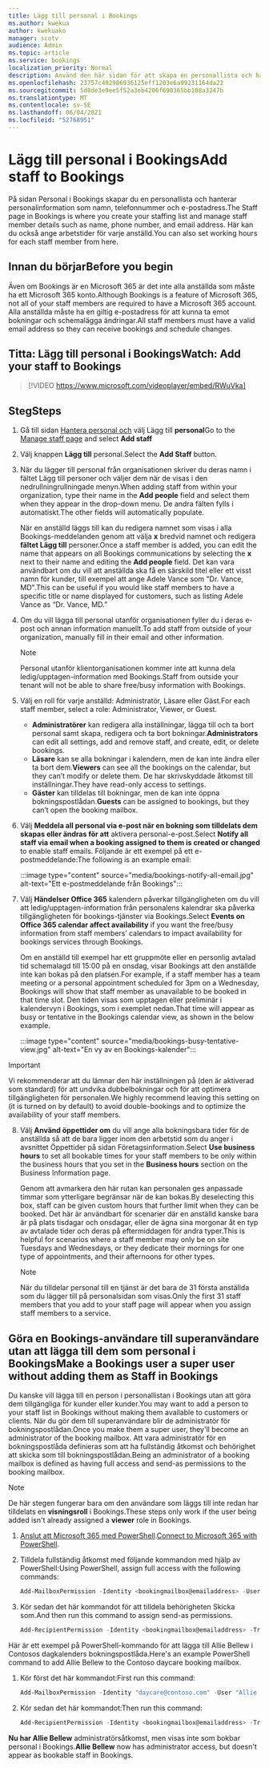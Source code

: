 ```yaml
---
title: Lägg till personal i Bookings
ms.author: kwekua
author: kwekuako
manager: scotv
audience: Admin
ms.topic: article
ms.service: bookings
localization_priority: Normal
description: Använd den här sidan för att skapa en personallista och hantera personalinformation som namn, telefonnummer och e-postadress.
ms.openlocfilehash: 23757c492986936125eff1203e6a99231164da22
ms.sourcegitcommit: 5d8de3e9ee5f52a3eb4206f690365bb108a3247b
ms.translationtype: MT
ms.contentlocale: sv-SE
ms.lasthandoff: 06/04/2021
ms.locfileid: "52768951"
---
```

# <a name="add-staff-to-bookings"></a><span data-ttu-id="48858-103">Lägg till personal i Bookings</span><span class="sxs-lookup"><span data-stu-id="48858-103">Add staff to Bookings</span></span>

<span data-ttu-id="48858-104">På sidan Personal i Bookings skapar du en personallista och hanterar personalinformation som namn, telefonnummer och e-postadress.</span><span class="sxs-lookup"><span data-stu-id="48858-104">The Staff page in Bookings is where you create your staffing list and manage staff member details such as name, phone number, and email address.</span></span> <span data-ttu-id="48858-105">Här kan du också ange arbetstider för varje anställd.</span><span class="sxs-lookup"><span data-stu-id="48858-105">You can also set working hours for each staff member from here.</span></span>

## <a name="before-you-begin"></a><span data-ttu-id="48858-106">Innan du börjar</span><span class="sxs-lookup"><span data-stu-id="48858-106">Before you begin</span></span>

<span data-ttu-id="48858-107">Även om Bookings är en Microsoft 365 är det inte alla anställda som måste ha ett Microsoft 365 konto.</span><span class="sxs-lookup"><span data-stu-id="48858-107">Although Bookings is a feature of Microsoft 365, not all of your staff members are required to have a Microsoft 365 account.</span></span> <span data-ttu-id="48858-108">Alla anställda måste ha en giltig e-postadress för att kunna ta emot bokningar och schemalägga ändringar.</span><span class="sxs-lookup"><span data-stu-id="48858-108">All staff members must have a valid email address so they can receive bookings and schedule changes.</span></span>

## <a name="watch-add-your-staff-to-bookings"></a><span data-ttu-id="48858-109">Titta: Lägg till personal i Bookings</span><span class="sxs-lookup"><span data-stu-id="48858-109">Watch: Add your staff to Bookings</span></span>

> [!VIDEO https://www.microsoft.com/videoplayer/embed/RWuVka]

## <a name="steps"></a><span data-ttu-id="48858-110">Steg</span><span class="sxs-lookup"><span data-stu-id="48858-110">Steps</span></span>

1. <span data-ttu-id="48858-111">Gå till sidan [Hantera personal och](https://outlook.office.com/bookings/staff) välj Lägg till **personal**</span><span class="sxs-lookup"><span data-stu-id="48858-111">Go to the [Manage staff page](https://outlook.office.com/bookings/staff) and select **Add staff**</span></span>

2. <span data-ttu-id="48858-112">Välj knappen **Lägg till** personal.</span><span class="sxs-lookup"><span data-stu-id="48858-112">Select the **Add Staff** button.</span></span>

3. <span data-ttu-id="48858-113">När du lägger till personal från organisationen  skriver du deras namn i fältet Lägg till personer och väljer dem när de visas i den nedrullningrullningade menyn.</span><span class="sxs-lookup"><span data-stu-id="48858-113">When adding staff from within your organization, type their name in the **Add people** field and select them when they appear in the drop-down menu.</span></span> <span data-ttu-id="48858-114">De andra fälten fylls i automatiskt.</span><span class="sxs-lookup"><span data-stu-id="48858-114">The other fields will automatically populate.</span></span>

    <span data-ttu-id="48858-115">När en anställd läggs till kan du redigera namnet som visas i alla Bookings-meddelanden genom att välja **x** bredvid namnet och redigera **fältet Lägg till** personer.</span><span class="sxs-lookup"><span data-stu-id="48858-115">Once a staff member is added, you can edit the name that appears on all Bookings communications by selecting the **x** next to their name and editing the **Add people** field.</span></span> <span data-ttu-id="48858-116">Det kan vara användbart om du vill att anställda ska få en särskild titel eller ett visst namn för kunder, till exempel att ange Adele Vance som "Dr. Vance, MD".</span><span class="sxs-lookup"><span data-stu-id="48858-116">This can be useful if you would like staff members to have a specific title or name displayed for customers, such as listing Adele Vance as “Dr. Vance, MD.”</span></span>

4. <span data-ttu-id="48858-117">Om du vill lägga till personal utanför organisationen fyller du i deras e-post och annan information manuellt.</span><span class="sxs-lookup"><span data-stu-id="48858-117">To add staff from outside of your organization, manually fill in their email and other information.</span></span>

    > [!NOTE]
    > <span data-ttu-id="48858-118">Personal utanför klientorganisationen kommer inte att kunna dela ledig/upptagen-information med Bookings.</span><span class="sxs-lookup"><span data-stu-id="48858-118">Staff from outside your tenant will not be able to share free/busy information with Bookings.</span></span>

5. <span data-ttu-id="48858-119">Välj en roll för varje anställd: Administratör, Läsare eller Gäst.</span><span class="sxs-lookup"><span data-stu-id="48858-119">For each staff member, select a role: Administrator, Viewer, or Guest.</span></span>
    - <span data-ttu-id="48858-120">**Administratörer** kan redigera alla inställningar, lägga till och ta bort personal samt skapa, redigera och ta bort bokningar.</span><span class="sxs-lookup"><span data-stu-id="48858-120">**Administrators** can edit all settings, add and remove staff, and create, edit, or delete bookings.</span></span>
    - <span data-ttu-id="48858-121">**Läsare** kan se alla bokningar i kalendern, men de kan inte ändra eller ta bort dem.</span><span class="sxs-lookup"><span data-stu-id="48858-121">**Viewers** can see all the bookings on the calendar, but they can’t modify or delete them.</span></span> <span data-ttu-id="48858-122">De har skrivskyddade åtkomst till inställningar.</span><span class="sxs-lookup"><span data-stu-id="48858-122">They have read-only access to settings.</span></span>
    - <span data-ttu-id="48858-123">**Gäster** kan tilldelas till bokningar, men de kan inte öppna bokningspostlådan.</span><span class="sxs-lookup"><span data-stu-id="48858-123">**Guests** can be assigned to bookings, but they can’t open the booking mailbox.</span></span>

6. <span data-ttu-id="48858-124">Välj **Meddela all personal via e-post när en bokning som tilldelats dem skapas eller ändras för att** aktivera personal-e-post.</span><span class="sxs-lookup"><span data-stu-id="48858-124">Select **Notify all staff via email when a booking assigned to them is created or changed** to enable staff emails.</span></span> <span data-ttu-id="48858-125">Följande är ett exempel på ett e-postmeddelande:</span><span class="sxs-lookup"><span data-stu-id="48858-125">The following is an example email:</span></span>

    :::image type="content" source="media/bookings-notify-all-email.jpg" alt-text="Ett e-postmeddelande från Bookings":::

7. <span data-ttu-id="48858-127">Välj **Händelser Office 365** kalendern påverkar tillgängligheten om du vill att ledig/upptagen-information från personalens kalendrar ska påverka tillgängligheten för bookings-tjänster via Bookings.</span><span class="sxs-lookup"><span data-stu-id="48858-127">Select **Events on Office 365 calendar affect availability** if you want the free/busy information from staff members’ calendars to impact availability for bookings services through Bookings.</span></span>

    <span data-ttu-id="48858-128">Om en anställd till exempel har ett gruppmöte eller en personlig avtalad tid schemalagd till 15:00 på en onsdag, visar Bookings att den anställde inte kan bokas på den platsen.</span><span class="sxs-lookup"><span data-stu-id="48858-128">For example, if a staff member has a team meeting or a personal appointment scheduled for 3pm on a Wednesday, Bookings will show that staff member as unavailable to be booked in that time slot.</span></span> <span data-ttu-id="48858-129">Den tiden visas som upptagen eller preliminär i kalendervyn i Bookings, som i exemplet nedan.</span><span class="sxs-lookup"><span data-stu-id="48858-129">That time will appear as busy or tentative in the Bookings calendar view, as shown in the below example.</span></span>

    :::image type="content" source="media/bookings-busy-tentative-view.jpg" alt-text="En vy av en Bookings-kalender":::

> [!IMPORTANT]
> <span data-ttu-id="48858-131">Vi rekommenderar att du lämnar den här inställningen på (den är aktiverad som standard) för att undvika dubbelbokningar och för att optimera tillgängligheten för personalen.</span><span class="sxs-lookup"><span data-stu-id="48858-131">We highly recommend leaving this setting on (it is turned on by default) to avoid double-bookings and to optimize the availability of your staff members.</span></span>

8. <span data-ttu-id="48858-132">Välj **Använd öppettider om** du vill ange alla bokningsbara tider för de anställda  så att de bara ligger inom den arbetstid som du anger i avsnittet Öppettider på sidan Företagsinformation.</span><span class="sxs-lookup"><span data-stu-id="48858-132">Select **Use business hours** to set all bookable times for your staff members to be only within the business hours that you set in the **Business hours** section on the Business Information page.</span></span>

    <span data-ttu-id="48858-133">Genom att avmarkera den här rutan kan personalen ges anpassade timmar som ytterligare begränsar när de kan bokas.</span><span class="sxs-lookup"><span data-stu-id="48858-133">By deselecting this box, staff can be given custom hours that further limit when they can be booked.</span></span> <span data-ttu-id="48858-134">Det här är användbart för scenarier där en anställd kanske bara är på plats tisdagar och onsdagar, eller de ägna sina morgonar åt en typ av avtalade tider och deras på eftermiddagen för andra typer.</span><span class="sxs-lookup"><span data-stu-id="48858-134">This is helpful for scenarios where a staff member may only be on site Tuesdays and Wednesdays, or they dedicate their mornings for one type of appointments, and their afternoons for other types.</span></span>

    > [!NOTE]
    > <span data-ttu-id="48858-135">När du tilldelar personal till en tjänst är det bara de 31 första anställda som du lägger till på personalsidan som visas.</span><span class="sxs-lookup"><span data-stu-id="48858-135">Only the first 31 staff members that you add to your staff page will appear when you assign staff members to a service.</span></span>

## <a name="make-a-bookings-user-a-super-user-without-adding-them-as-staff-in-bookings"></a><span data-ttu-id="48858-136">Göra en Bookings-användare till superanvändare utan att lägga till dem som personal i Bookings</span><span class="sxs-lookup"><span data-stu-id="48858-136">Make a Bookings user a super user without adding them as Staff in Bookings</span></span>

<span data-ttu-id="48858-137">Du kanske vill lägga till en person i personallistan i Bookings utan att göra dem tillgängliga för kunder eller kunder.</span><span class="sxs-lookup"><span data-stu-id="48858-137">You may want to add a person to your staff list in Bookings without making them available to customers or clients.</span></span> <span data-ttu-id="48858-138">När du gör dem till superanvändare blir de administratör för bokningspostlådan.</span><span class="sxs-lookup"><span data-stu-id="48858-138">Once you make them a super user, they'll become an administrator of the booking mailbox.</span></span> <span data-ttu-id="48858-139">Att vara administratör för en bokningspostlåda definieras som att ha fullständig åtkomst och behörighet att skicka som till bokningspostlådan.</span><span class="sxs-lookup"><span data-stu-id="48858-139">Being an administrator of a booking mailbox is defined as having full access and send-as permissions to the booking mailbox.</span></span>

> [!NOTE]
> <span data-ttu-id="48858-140">De här stegen fungerar bara om den användare som läggs till inte redan har tilldelats en **visningsroll** i Bookings.</span><span class="sxs-lookup"><span data-stu-id="48858-140">These steps only work if the user being added isn't already assigned a **viewer** role in Bookings.</span></span>

1. <span data-ttu-id="48858-141">[Anslut att Microsoft 365 med PowerShell](/office365/enterprise/powershell/connect-to-office-365-powershell#connect-with-the-microsoft-azure-active-directory-module-for-windows-powershell).</span><span class="sxs-lookup"><span data-stu-id="48858-141">[Connect to Microsoft 365 with PowerShell](/office365/enterprise/powershell/connect-to-office-365-powershell#connect-with-the-microsoft-azure-active-directory-module-for-windows-powershell).</span></span>

2. <span data-ttu-id="48858-142">Tilldela fullständig åtkomst med följande kommandon med hjälp av PowerShell:</span><span class="sxs-lookup"><span data-stu-id="48858-142">Using PowerShell, assign full access with the following commands:</span></span>

    ```powershell
    Add-MailboxPermission -Identity <bookingmailbox@emailaddress> -User <adminusers@emailaddress> -AccessRights FullAccess -Deny:$false
    ```

3. <span data-ttu-id="48858-143">Kör sedan det här kommandot för att tilldela behörigheten Skicka som.</span><span class="sxs-lookup"><span data-stu-id="48858-143">And then run this command to assign send-as permissions.</span></span>

    ```powershell
    Add-RecipientPermission -Identity <bookingmailbox@emailaddress> -Trustee <adminusers@emailaddress> -AccessRights SendAs -Confirm:$false
    ```

<span data-ttu-id="48858-144">Här är ett exempel på PowerShell-kommando för att lägga till Allie Bellew i Contosos dagkalenders bokningspostlåda.</span><span class="sxs-lookup"><span data-stu-id="48858-144">Here's an example PowerShell command to add Allie Bellew to the Contoso daycare booking mailbox.</span></span>

1. <span data-ttu-id="48858-145">Kör först det här kommandot:</span><span class="sxs-lookup"><span data-stu-id="48858-145">First run this command:</span></span>

    ```powershell
    Add-MailboxPermission -Identity "daycare@contoso.com" -User "Allie Bellew" -AccessRights FullAccess -InheritanceType All
    ```

2. <span data-ttu-id="48858-146">Kör sedan det här kommandot:</span><span class="sxs-lookup"><span data-stu-id="48858-146">Then run this command:</span></span>

    ```powershell
    Add-RecipientPermission -Identity <bookingmailbox@emailaddress> -Trustee <adminusers@emailaddress> -AccessRights SendAs -Confirm:$false
    ```

<span data-ttu-id="48858-147">**Nu har Allie Bellew** administratörsåtkomst, men visas inte som bokbar personal i Bookings.</span><span class="sxs-lookup"><span data-stu-id="48858-147">**Allie Bellew** now has administrator access, but doesn't appear as bookable staff in Bookings.</span></span>
